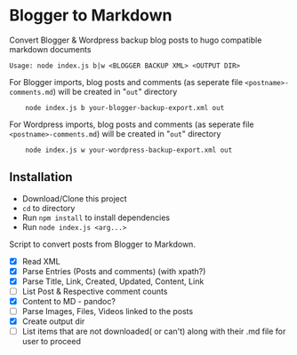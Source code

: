 # Blogger to Markdown

 Convert Blogger & Wordpress backup blog posts to hugo compatible markdown documents 


    Usage: node index.js b|w <BLOGGER BACKUP XML> <OUTPUT DIR>

For Blogger imports, blog posts and comments (as seperate file `<postname>-comments.md`) will be created in "`out`" directory

```
    node index.js b your-blogger-backup-export.xml out
```

For Wordpress imports, blog posts and comments (as seperate file `<postname>-comments.md`) will be created in "`out`" directory

```
    node index.js w your-wordpress-backup-export.xml out
```

## Installation

* Download/Clone this project
* `cd` to directory
* Run `npm install` to install dependencies
* Run `node index.js <arg...>`


Script to convert posts from Blogger to Markdown.

- [x] Read XML
- [x] Parse Entries (Posts and comments) (with xpath?)
- [x] Parse Title, Link, Created, Updated, Content, Link
- [ ] List Post & Respective comment counts
- [x] Content to MD - pandoc?
- [ ] Parse Images, Files, Videos linked to the posts
- [x] Create output dir
- [ ] List items that are not downloaded( or can't) along with their .md file for user to proceed
